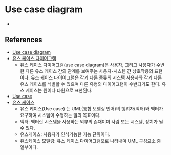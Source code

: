 # Use case diagram
* 

## References
* [Use case diagram](https://en.wikipedia.org/wiki/Use_case_diagram)
* [유스 케이스 다이어그램](https://ko.wikipedia.org/wiki/%EC%9C%A0%EC%8A%A4_%EC%BC%80%EC%9D%B4%EC%8A%A4_%EB%8B%A4%EC%9D%B4%EC%96%B4%EA%B7%B8%EB%9E%A8)
  * 유스 케이스 다이어그램(use case diagram)은 사용자, 그리고 사용자가 수반한 다른 유스 케이스 간의 관계를 보여주는 사용자-시스템 간 상호작용의 표현이다. 유스 케이스 다이어그램은 각기 다른 종류의 시스템 사용자와 각기 다른 유스 케이스를 식별할 수 있으며 다른 유형의 다이어그램이 수반되기도 한다. 유스 케이스는 원이나 타원으로 표현된다.
* [Use case](https://en.wikipedia.org/wiki/Use_case)
* [유스 케이스](https://ko.wikipedia.org/wiki/%EC%9C%A0%EC%8A%A4_%EC%BC%80%EC%9D%B4%EC%8A%A4)
  * 유스 케이스(Use case) 는 UML(통합 모델링 언어)의 행위자(액터)와 액터가 요구하여 시스템이 수행하는 일의 목표이다.
  * 액터: 액터란 시스템을 사용하는 외부의 존재이며 사람 또는 시스템, 장치가 될 수 있다.
  * 유스케이스: 사용자가 인식가능한 기능 단위이다.
  * 유스케이스 모델링: 유스 케이스 다이어그램으로 나타내며 UML 구성요소 중 일부이다.
  
